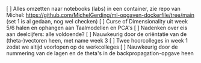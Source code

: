 [ ] Alles omzetten naar notebooks (labs) in een container, zie repo van Michel: https://github.com/MichelGerding/ml-opgaven-dockerfile/tree/main (set 1 is al gedaan, nog wel checken)
[ ] Curse of Dimensionality uit week 5/6 halen en ophangen aan Taalmodellen en PCA's 
[ ] Nadenken over eis aan deelcijfers: alle voldoende? 
[ ] Nauwkeurig door de oriëntatie van de (theta-)vectoren heen, met name week 3 
[ ] Twee hoorcolleges in week 1 zodat we altijd voorlopen op de werkcolleges 
[ ] Nauwkeurig door de nummering van de lagen en de theta's in de backpropagation-opgave heen 
